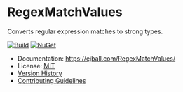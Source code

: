 # RegexMatchValues

Converts regular expression matches to strong types.

[![Build](https://github.com/ejball/RegexMatchValues/workflows/Build/badge.svg)](https://github.com/ejball/RegexMatchValues/actions?query=workflow%3ABuild) [![NuGet](https://img.shields.io/nuget/v/RegexMatchValues.svg)](https://www.nuget.org/packages/RegexMatchValues)

* Documentation: https://ejball.com/RegexMatchValues/
* License: [MIT](LICENSE)
* [Version History](VersionHistory.md)
* [Contributing Guidelines](CONTRIBUTING.md)
